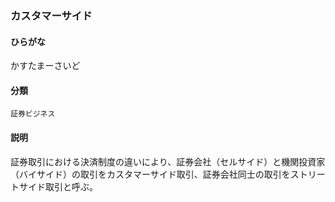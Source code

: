 <div style="display:none;">

## [あ行](securities-terms?id=あ行)
## [か行](securities-terms?id=か行)

</div>

### カスタマーサイド

#### ひらがな

かすたまーさいど

#### 分類

`証券ビジネス`

#### 説明

証券取引における決済制度の違いにより、証券会社（セルサイド）と機関投資家（バイサイド）の取引をカスタマーサイド取引、証券会社同士の取引をストリートサイド取引と呼ぶ。

<div style="display:none;">

## [さ行](securities-terms?id=さ行)
## [た行](securities-terms?id=た行)
## [な行](securities-terms?id=な行)
## [は行](securities-terms?id=は行)
## [ま行](securities-terms?id=ま行)
## [や行](securities-terms?id=や行)
## [ら行](securities-terms?id=ら行)
## [わ行](securities-terms?id=わ行)
## [英数字・記号](securities-terms?id=英数字・記号)

</div>

